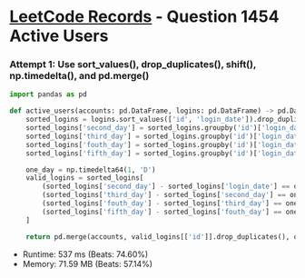 # [LeetCode Records](../../README.md) - Question 1454 Active Users

### Attempt 1: Use sort_values(), drop_duplicates(), shift(), np.timedelta(), and pd.merge()
```py
import pandas as pd

def active_users(accounts: pd.DataFrame, logins: pd.DataFrame) -> pd.DataFrame:
    sorted_logins = logins.sort_values(['id', 'login_date']).drop_duplicates()
    sorted_logins['second_day'] = sorted_logins.groupby('id')['login_date'].shift(-1)
    sorted_logins['third_day'] = sorted_logins.groupby('id')['login_date'].shift(-2)
    sorted_logins['fouth_day'] = sorted_logins.groupby('id')['login_date'].shift(-3)
    sorted_logins['fifth_day'] = sorted_logins.groupby('id')['login_date'].shift(-4)

    one_day = np.timedelta64(1, 'D')
    valid_logins = sorted_logins[
        (sorted_logins['second_day'] - sorted_logins['login_date'] == one_day) &
        (sorted_logins['third_day'] - sorted_logins['second_day'] == one_day) &
        (sorted_logins['fouth_day'] - sorted_logins['third_day'] == one_day) &
        (sorted_logins['fifth_day'] - sorted_logins['fouth_day'] == one_day)
    ]

    return pd.merge(accounts, valid_logins[['id']].drop_duplicates(), on='id').sort_values('id')
```
- Runtime: 537 ms (Beats: 74.60%)
- Memory: 71.59 MB (Beats: 57.14%)

<br>
